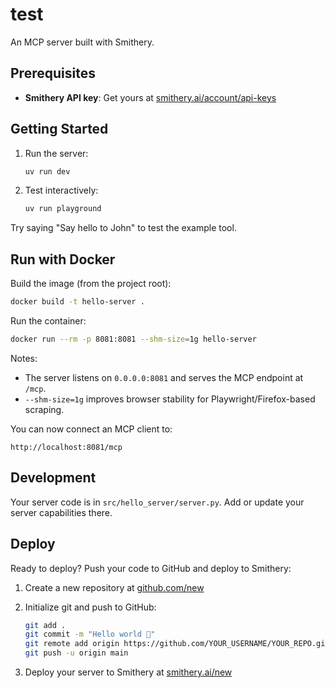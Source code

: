 # test

An MCP server built with Smithery.

## Prerequisites

- **Smithery API key**: Get yours at [smithery.ai/account/api-keys](https://smithery.ai/account/api-keys)

## Getting Started

1. Run the server:
   ```bash
   uv run dev
   ```

2. Test interactively:

   ```bash
   uv run playground
   ```

Try saying "Say hello to John" to test the example tool.

## Run with Docker

Build the image (from the project root):

```bash
docker build -t hello-server .
```

Run the container:

```bash
docker run --rm -p 8081:8081 --shm-size=1g hello-server
```

Notes:

- The server listens on `0.0.0.0:8081` and serves the MCP endpoint at `/mcp`.
- `--shm-size=1g` improves browser stability for Playwright/Firefox-based scraping.

You can now connect an MCP client to:

```
http://localhost:8081/mcp
```

## Development

Your server code is in `src/hello_server/server.py`. Add or update your server capabilities there.

## Deploy

Ready to deploy? Push your code to GitHub and deploy to Smithery:

1. Create a new repository at [github.com/new](https://github.com/new)

2. Initialize git and push to GitHub:
   ```bash
   git add .
   git commit -m "Hello world 👋"
   git remote add origin https://github.com/YOUR_USERNAME/YOUR_REPO.git
   git push -u origin main
   ```

3. Deploy your server to Smithery at [smithery.ai/new](https://smithery.ai/new)
